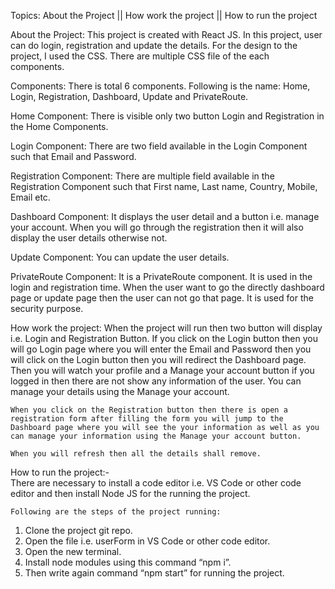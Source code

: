 Topics: About the Project || How work the project || How to run the project


About the Project: 
    This project is created with React JS. In this project, user can do login, registration and update the details. For the design to the project, I used the CSS. There are multiple CSS file of the each components.

Components: There is total 6 components. Following is the name:
Home, Login, Registration, Dashboard, Update and PrivateRoute.

Home Component: There is visible only two button Login and Registration in the Home Components.

Login Component: There are two field available in the Login Component such that Email and Password.

Registration Component: There are multiple field available in the Registration Component such that First name, Last name, Country, Mobile, Email etc.

Dashboard Component: It displays the user detail and a button i.e. manage your account. When you will go through the registration then it will also display the user details otherwise not.

Update Component: You can update the user details.

PrivateRoute Component: It is a PrivateRoute component. It is used in the login and registration time. When the user want to go the directly dashboard page or update page then the user can not go that page. It is used for the security purpose.



How work the project:
    When the project will run then two button will display i.e. Login and Registration Button.
    If you click on the Login button then you will go Login page where you will enter the Email and Password then you will click on the Login button then you will redirect the Dashboard page. Then you will watch your profile and a Manage your account button if you logged in then there are not show any information of the user. You can manage your details using the Manage your account.

    When you click on the Registration button then there is open a registration form after filling the form you will jump to the Dashboard page where you will see the your information as well as you can manage your information using the Manage your account button.

    When you will refresh then all the details shall remove.



How to run the project:-  
    There are necessary to install a code editor i.e. VS Code or other code editor and then install Node JS for the running the project. 

    Following are the steps of the project running:
1.	Clone the project git repo.
2.	Open the file i.e. userForm in VS Code or other code editor.
3.	Open the new terminal.
4.	Install node modules using this command “npm i”.
5.	Then write again command “npm start” for running the project.

